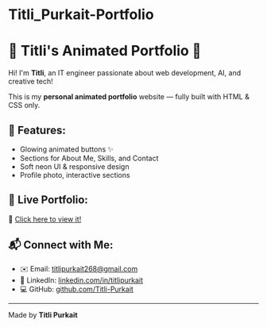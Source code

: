 # Titli_Purkait-Portfolio
# 🌸 Titli's Animated Portfolio 🦋

Hi! I'm **Titli**, an IT engineer passionate about web development, AI, and creative tech!

This is my **personal animated portfolio** website — fully built with HTML & CSS only.

## 💖 Features:
- Glowing animated buttons ✨
- Sections for About Me, Skills, and Contact
- Soft neon UI & responsive design
- Profile photo, interactive sections

## 🚀 Live Portfolio:
🔗 [Click here to view it!]( http://titlipurkait.me/)

## 📬 Connect with Me:
- ✉️ Email: titlipurkait268@gmail.com  
- 🔗 LinkedIn: [linkedin.com/in/titlipurkait](https://linkedin.com/in/titlipurkait)  
- 💻 GitHub: [github.com/Titli-Purkait](https://github.com/Titli-Purkait)

---

Made by **Titli Purkait**
